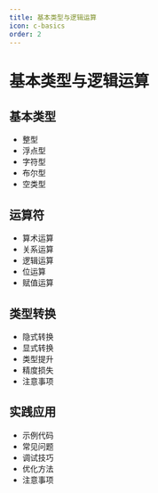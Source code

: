 ```yaml
---
title: 基本类型与逻辑运算
icon: c-basics
order: 2
---
```


# 基本类型与逻辑运算

## 基本类型
- 整型
- 浮点型
- 字符型
- 布尔型
- 空类型

## 运算符
- 算术运算
- 关系运算
- 逻辑运算
- 位运算
- 赋值运算

## 类型转换
- 隐式转换
- 显式转换
- 类型提升
- 精度损失
- 注意事项

## 实践应用
- 示例代码
- 常见问题
- 调试技巧
- 优化方法
- 注意事项
